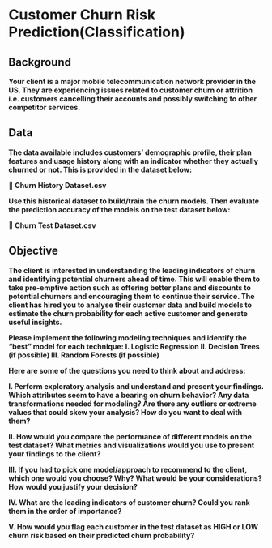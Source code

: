 # Customer Churn Risk Prediction(Classification)

## Background
<b>
Your client is a major mobile telecommunication network provider in the US. They are experiencing issues related to customer churn or attrition i.e. customers cancelling their accounts and possibly switching to other competitor services.
</b>

## Data
<b>
The data available includes customers’ demographic profile, their plan features and usage history along with an indicator whether they actually churned or not. This is provided in the dataset below:
  
   Churn History Dataset.csv
  
  Use this historical dataset to build/train the churn models. Then evaluate the prediction accuracy of the models on the test dataset below:
  
   Churn Test Dataset.csv

</b>

## Objective
<b>

The client is interested in understanding the leading indicators of churn and identifying potential churners ahead of time. This will enable them to take pre-emptive action such as offering better plans and discounts to potential churners and encouraging them to continue their service. The client has hired you to analyse their customer data and build models to estimate the churn probability for each active customer and generate useful insights.

Please implement the following modeling techniques and identify the “best” model for each technique:
      I. Logistic Regression
      II. Decision Trees (if possible)
      III. Random Forests (if possible)
</b>        

<b> Here are some of the questions you need to think about and address:

I. Perform exploratory analysis and understand and present your findings. Which attributes seem to have a bearing on churn behavior? Any data transformations needed for modeling? Are there any outliers or extreme values that could skew your analysis? How do you want to deal with them?

II. How would you compare the performance of different models on the test dataset? What metrics and visualizations would you use to present your findings to the client?

III. If you had to pick one model/approach to recommend to the client, which one would you choose? Why? What would be your considerations? How would you justify your decision?

IV. What are the leading indicators of customer churn? Could you rank them in the order of importance?

V. How would you flag each customer in the test dataset as HIGH or LOW churn risk based on their predicted churn probability?
</b>
